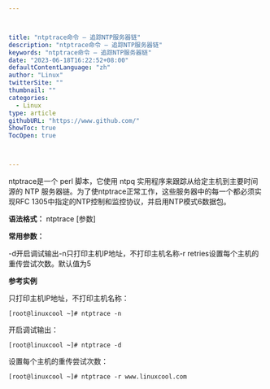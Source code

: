 ```yaml
---



title: "ntptrace命令 – 追踪NTP服务器链"
description: "ntptrace命令 – 追踪NTP服务器链"
keywords: "ntptrace命令 – 追踪NTP服务器链"
date: "2023-06-18T16:22:52+08:00"
defaultContentLanguage: "zh"
author: "Linux"
twitterSite: ""
thumbnail: ""
categories:
  - Linux
type: article
githubURL: "https://www.github.com/"
ShowToc: true
TocOpen: true



---
```


ntptrace是一个 perl 脚本，它使用 ntpq 实用程序来跟踪从给定主机到主要时间源的 NTP 服务器链。为了使ntptrace正常工作，这些服务器中的每一个都必须实现RFC 1305中指定的NTP控制和监控协议，并启用NTP模式6数据包。

**语法格式：** ntptrace [参数]

**常用参数：**

-d开启调试输出-n只打印主机IP地址，不打印主机名称-r retries设置每个主机的重传尝试次数。默认值为5

**参考实例**

只打印主机IP地址，不打印主机名称：

```
[root@linuxcool ~]# ntptrace -n
```

开启调试输出：

```
[root@linuxcool ~]# ntptrace -d
```

设置每个主机的重传尝试次数：

```
[root@linuxcool ~]# ntptrace -r www.linuxcool.com
```